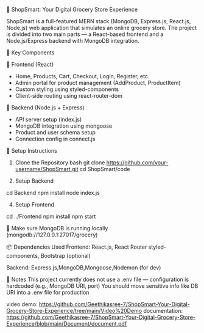 🛒 ShopSmart: Your Digital Grocery Store Experience

ShopSmart is a full-featured MERN stack (MongoDB, Express.js, React.js, Node.js) web application that simulates an online grocery store. The project is divided into two main parts — a React-based frontend and a Node.js/Express backend with MongoDB integration.

🚀 Key Components

🔹 Frontend (React)
- Home, Products, Cart, Checkout, Login, Register, etc.
- Admin portal for product management (AddProduct, ProductItem)
- Custom styling using styled-components
- Client-side routing using react-router-dom

🔹 Backend (Node.js + Express)
- API server setup (index.js)
- MongoDB integration using mongoose
- Product and user schema setup
- Connection config in connect.js

🔧 Setup Instructions
 1. Clone the Repository
bash
git clone https://github.com/your-username/ShopSmart.git
cd ShopSmart/code

3. Setup Backend

cd Backend
npm install
node index.js

4. Setup Frontend

cd ../Frontend
npm install
npm start

🔁 Make sure MongoDB is running locally (mongodb://127.0.0.1:27017/grocery)

📦 Dependencies Used
Frontend:
React.js, React Router styled-components, Bootstrap (optional)

Backend:
Express.js,MongoDB,Mongoose,Nodemon (for dev)


📁 Notes
This project currently does not use a .env file — configuration is hardcoded (e.g., MongoDB URI, port)
You should move sensitive info like DB URI into a .env file for production

video demo: https://github.com/Geethikasree-7/ShopSmart-Your-Digital-Grocery-Store-Experience/tree/main/Video%20Demo
documentation: https://github.com/Geethikasree-7/ShopSmart-Your-Digital-Grocery-Store-Experience/blob/main/Document/document.pdf


